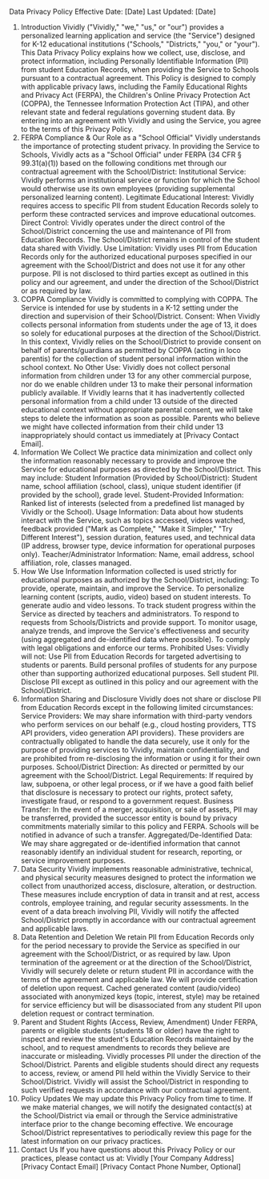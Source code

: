 Data Privacy Policy
Effective Date: [Date]
Last Updated: [Date]
1. Introduction
Vividly ("Vividly," "we," "us," or "our") provides a personalized learning application and service (the "Service") designed for K-12 educational institutions ("Schools," "Districts," "you," or "your"). This Data Privacy Policy explains how we collect, use, disclose, and protect information, including Personally Identifiable Information (PII) from student Education Records, when providing the Service to Schools pursuant to a contractual agreement.
This Policy is designed to comply with applicable privacy laws, including the Family Educational Rights and Privacy Act (FERPA), the Children's Online Privacy Protection Act (COPPA), the Tennessee Information Protection Act (TIPA), and other relevant state and federal regulations governing student data.
By entering into an agreement with Vividly and using the Service, you agree to the terms of this Privacy Policy.
2. FERPA Compliance & Our Role as a "School Official"
Vividly understands the importance of protecting student privacy. In providing the Service to Schools, Vividly acts as a "School Official" under FERPA (34 CFR § 99.31(a)(1)) based on the following conditions met through our contractual agreement with the School/District:
Institutional Service: Vividly performs an institutional service or function for which the School would otherwise use its own employees (providing supplemental personalized learning content).
Legitimate Educational Interest: Vividly requires access to specific PII from student Education Records solely to perform these contracted services and improve educational outcomes.
Direct Control: Vividly operates under the direct control of the School/District concerning the use and maintenance of PII from Education Records. The School/District remains in control of the student data shared with Vividly.
Use Limitation: Vividly uses PII from Education Records only for the authorized educational purposes specified in our agreement with the School/District and does not use it for any other purpose. PII is not disclosed to third parties except as outlined in this policy and our agreement, and under the direction of the School/District or as required by law.
3. COPPA Compliance
Vividly is committed to complying with COPPA. The Service is intended for use by students in a K-12 setting under the direction and supervision of their School/District.
Consent: When Vividly collects personal information from students under the age of 13, it does so solely for educational purposes at the direction of the School/District. In this context, Vividly relies on the School/District to provide consent on behalf of parents/guardians as permitted by COPPA (acting in loco parentis) for the collection of student personal information within the school context.
No Other Use: Vividly does not collect personal information from children under 13 for any other commercial purpose, nor do we enable children under 13 to make their personal information publicly available.
If Vividly learns that it has inadvertently collected personal information from a child under 13 outside of the directed educational context without appropriate parental consent, we will take steps to delete the information as soon as possible. Parents who believe we might have collected information from their child under 13 inappropriately should contact us immediately at [Privacy Contact Email].
4. Information We Collect
We practice data minimization and collect only the information reasonably necessary to provide and improve the Service for educational purposes as directed by the School/District. This may include:
Student Information (Provided by School/District): Student name, school affiliation (school, class), unique student identifier (if provided by the school), grade level.
Student-Provided Information: Ranked list of interests (selected from a predefined list managed by Vividly or the School).
Usage Information: Data about how students interact with the Service, such as topics accessed, videos watched, feedback provided ("Mark as Complete," "Make it Simpler," "Try Different Interest"), session duration, features used, and technical data (IP address, browser type, device information for operational purposes only).
Teacher/Administrator Information: Name, email address, school affiliation, role, classes managed.
5. How We Use Information
Information collected is used strictly for educational purposes as authorized by the School/District, including:
To provide, operate, maintain, and improve the Service.
To personalize learning content (scripts, audio, video) based on student interests.
To generate audio and video lessons.
To track student progress within the Service as directed by teachers and administrators.
To respond to requests from Schools/Districts and provide support.
To monitor usage, analyze trends, and improve the Service's effectiveness and security (using aggregated and de-identified data where possible).
To comply with legal obligations and enforce our terms.
Prohibited Uses: Vividly will not:
Use PII from Education Records for targeted advertising to students or parents.
Build personal profiles of students for any purpose other than supporting authorized educational purposes.
Sell student PII.
Disclose PII except as outlined in this policy and our agreement with the School/District.
6. Information Sharing and Disclosure
Vividly does not share or disclose PII from Education Records except in the following limited circumstances:
Service Providers: We may share information with third-party vendors who perform services on our behalf (e.g., cloud hosting providers, TTS API providers, video generation API providers). These providers are contractually obligated to handle the data securely, use it only for the purpose of providing services to Vividly, maintain confidentiality, and are prohibited from re-disclosing the information or using it for their own purposes.
School/District Direction: As directed or permitted by our agreement with the School/District.
Legal Requirements: If required by law, subpoena, or other legal process, or if we have a good faith belief that disclosure is necessary to protect our rights, protect safety, investigate fraud, or respond to a government request.
Business Transfer: In the event of a merger, acquisition, or sale of assets, PII may be transferred, provided the successor entity is bound by privacy commitments materially similar to this policy and FERPA. Schools will be notified in advance of such a transfer.
Aggregated/De-Identified Data: We may share aggregated or de-identified information that cannot reasonably identify an individual student for research, reporting, or service improvement purposes.
7. Data Security
Vividly implements reasonable administrative, technical, and physical security measures designed to protect the information we collect from unauthorized access, disclosure, alteration, or destruction. These measures include encryption of data in transit and at rest, access controls, employee training, and regular security assessments.
In the event of a data breach involving PII, Vividly will notify the affected School/District promptly in accordance with our contractual agreement and applicable laws.
8. Data Retention and Deletion
We retain PII from Education Records only for the period necessary to provide the Service as specified in our agreement with the School/District, or as required by law. Upon termination of the agreement or at the direction of the School/District, Vividly will securely delete or return student PII in accordance with the terms of the agreement and applicable law. We will provide certification of deletion upon request.
Cached generated content (audio/video) associated with anonymized keys (topic, interest, style) may be retained for service efficiency but will be disassociated from any student PII upon deletion request or contract termination.
9. Parent and Student Rights (Access, Review, Amendment)
Under FERPA, parents or eligible students (students 18 or older) have the right to inspect and review the student's Education Records maintained by the school, and to request amendments to records they believe are inaccurate or misleading.
Vividly processes PII under the direction of the School/District. Parents and eligible students should direct any requests to access, review, or amend PII held within the Vividly Service to their School/District. Vividly will assist the School/District in responding to such verified requests in accordance with our contractual agreement.
10. Policy Updates
We may update this Privacy Policy from time to time. If we make material changes, we will notify the designated contact(s) at the School/District via email or through the Service administrative interface prior to the change becoming effective. We encourage School/District representatives to periodically review this page for the latest information on our privacy practices.
11. Contact Us
If you have questions about this Privacy Policy or our practices, please contact us at:
Vividly
[Your Company Address]
[Privacy Contact Email]
[Privacy Contact Phone Number, Optional]

